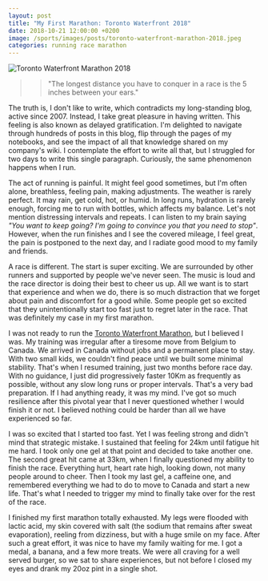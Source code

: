 ```yaml
---
layout: post
title: "My First Marathon: Toronto Waterfront 2018"
date: 2018-10-21 12:00:00 +0200
image: /sports/images/posts/toronto-waterfront-marathon-2018.jpeg
categories: running race marathon
---
```


![Toronto Waterfront Marathon 2018](/sports/images/posts/toronto-waterfront-marathon-2018.jpeg)

>>"The longest distance you have to conquer in a race is the 5 inches between your ears."

The truth is, I don't like to write, which contradicts my long-standing blog, active since 2007. Instead, I take great pleasure in having written. This feeling is also known as delayed gratification. I'm delighted to navigate through hundreds of posts in this blog, flip through the pages of my notebooks, and see the impact of all that knowledge shared on my company's wiki. I contemplate the effort to write all that, but I struggled for two days to write this single paragraph. Curiously, the same phenomenon happens when I run.

<!-- more -->

The act of running is painful. It might feel good sometimes, but I'm often alone, breathless, feeling pain, making adjustments. The weather is rarely perfect. It may rain, get cold, hot, or humid. In long runs, hydration is rarely enough, forcing me to run with bottles, which affects my balance. Let's not mention distressing intervals and repeats. I can listen to my brain saying _"You want to keep going? I'm going to convince you that you need to stop"_. However, when the run finishes and I see the covered mileage, I feel great, the pain is postponed to the next day, and I radiate good mood to my family and friends.

A race is different. The start is super exciting. We are surrounded by other runners and supported by people we've never seen. The music is loud and the race director is doing their best to cheer us up. All we want is to start that experience and when we do, there is so much distraction that we forget about pain and discomfort for a good while. Some people get so excited that they unintentionally start too fast just to regret later in the race. That was definitely my case in my first marathon.

I was not ready to run the [Toronto Waterfront Marathon](https://www.torontowaterfrontmarathon.com/), but I believed I was. My training was irregular after a tiresome move from Belgium to Canada. We arrived in Canada without jobs and a permanent place to stay. With two small kids, we couldn't find peace until we built some minimal stability. That's when I resumed training, just two months before race day. With no guidance, I just did progressively faster 10Km as frequently as possible, without any slow long runs or proper intervals. That's a very bad preparation. If I had anything ready, it was my mind. I've got so much resilience after this pivotal year that I never questioned whether I would finish it or not. I believed nothing could be harder than all we have experienced so far.

I was so excited that I started too fast. Yet I was feeling strong and didn't mind that strategic mistake. I sustained that feeling for 24km until fatigue hit me hard. I took only one gel at that point and decided to take another one. The second great hit came at 33km, when I finally questioned my ability to finish the race. Everything hurt, heart rate high, looking down, not many people around to cheer. Then I took my last gel, a caffeine one, and remembered everything we had to do to move to Canada and start a new life. That's what I needed to trigger my mind to finally take over for the rest of the race.

I finished my first marathon totally exhausted. My legs were flooded with lactic acid, my skin covered with salt (the sodium that remains after sweat evaporation), reeling from dizziness, but with a huge smile on my face. After such a great effort, it was nice to have my family waiting for me. I got a medal, a banana, and a few more treats. We were all craving for a well served burger, so we sat to share experiences, but not before I closed my eyes and drank my 20oz pint in a single shot.